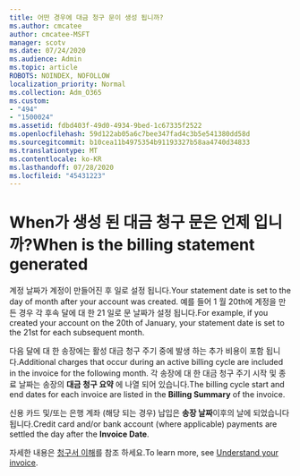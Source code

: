 ```yaml
---
title: 어떤 경우에 대금 청구 문이 생성 됩니까?
ms.author: cmcatee
author: cmcatee-MSFT
manager: scotv
ms.date: 07/24/2020
ms.audience: Admin
ms.topic: article
ROBOTS: NOINDEX, NOFOLLOW
localization_priority: Normal
ms.collection: Adm_O365
ms.custom:
- "494"
- "1500024"
ms.assetid: fdbd403f-49d0-4934-9bed-1c67335f2522
ms.openlocfilehash: 59d122ab05a6c7bee347fad4c3b5e541380dd58d
ms.sourcegitcommit: b10cea11b4975354b91193327b58aa4740d34833
ms.translationtype: MT
ms.contentlocale: ko-KR
ms.lasthandoff: 07/28/2020
ms.locfileid: "45431223"
---
```

# <a name="when-is-the-billing-statement-generated"></a><span data-ttu-id="323bd-102">When가 생성 된 대금 청구 문은 언제 입니까?</span><span class="sxs-lookup"><span data-stu-id="323bd-102">When is the billing statement generated</span></span>

<span data-ttu-id="323bd-103">계정 날짜가 계정이 만들어진 후 일로 설정 됩니다.</span><span class="sxs-lookup"><span data-stu-id="323bd-103">Your statement date is set to the day of month after your account was created.</span></span> <span data-ttu-id="323bd-104">예를 들어 1 월 20th에 계정을 만든 경우 각 후속 달에 대 한 21 일로 문 날짜가 설정 됩니다.</span><span class="sxs-lookup"><span data-stu-id="323bd-104">For example, if you created your account on the 20th of January, your statement date is set to the 21st for each subsequent month.</span></span>

<span data-ttu-id="323bd-105">다음 달에 대 한 송장에는 활성 대금 청구 주기 중에 발생 하는 추가 비용이 포함 됩니다.</span><span class="sxs-lookup"><span data-stu-id="323bd-105">Additional charges that occur during an active billing cycle are included in the invoice for the following month.</span></span> <span data-ttu-id="323bd-106">각 송장에 대 한 대금 청구 주기 시작 및 종료 날짜는 송장의 **대금 청구 요약** 에 나열 되어 있습니다.</span><span class="sxs-lookup"><span data-stu-id="323bd-106">The billing cycle start and end dates for each invoice are listed in the **Billing Summary** of the invoice.</span></span>

<span data-ttu-id="323bd-107">신용 카드 및/또는 은행 계좌 (해당 되는 경우) 납입은 **송장 날짜**이후의 날에 되었습니다 됩니다.</span><span class="sxs-lookup"><span data-stu-id="323bd-107">Credit card and/or bank account (where applicable) payments are settled the day after the **Invoice Date**.</span></span>
  
<span data-ttu-id="323bd-108">자세한 내용은 [청구서 이해](https://docs.microsoft.com/microsoft-365/commerce/billing-and-payments/understand-your-invoice2)를 참조 하세요.</span><span class="sxs-lookup"><span data-stu-id="323bd-108">To learn more, see [Understand your invoice](https://docs.microsoft.com/microsoft-365/commerce/billing-and-payments/understand-your-invoice2).</span></span>